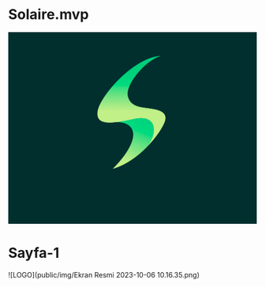 # Solaire.mvp

![LOGO](/Ekran%20Resmi%202023-10-04%2022.03.59.png)





# Sayfa-1

![LOGO](public/img/Ekran Resmi 2023-10-06 10.16.35.png)
